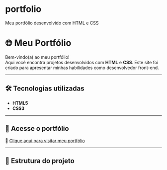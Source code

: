 # portfolio
Meu portfólio desenvolvido com HTML e CSS
# 🌐 Meu Portfólio

Bem-vindo(a) ao meu portfólio!  
Aqui você encontra projetos desenvolvidos com **HTML** e **CSS**. Este site foi criado para apresentar minhas habilidades como desenvolvedor front-end.

---

## 🛠️ Tecnologias utilizadas
- **HTML5**
- **CSS3**

---

## 🚀 Acesse o portfólio
🔗 [Clique aqui para visitar meu portfólio](https://henrique-s-santana.github.io/portfolio)

---

## 📂 Estrutura do projeto
